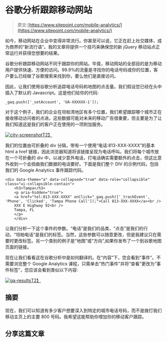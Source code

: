 # 谷歌分析跟踪移动网站

> 原文:[https://www.sitepoint.com/mobile-analytics/](https://www.sitepoint.com/mobile-analytics/)

如今，移动网站在企业中变得非常流行。你甚至可以说，它正在赶上社交媒体，成为商界的“新流行语”。我的文章将提供一个技巧来确保您的新 jQuery 移动站点正常运行并获得您想要的结果。

谷歌分析跟踪移动网站不同于跟踪你的网站。毕竟，移动网站的全部目的是为移动用户提供快速、方便的访问。99.9%的流量是寻找你的电话号码或你的位置，客户要么已经做了谷歌搜索来找到你，要么他们是直接访问。

因此，让我们使用谷歌分析追踪电话号码和地图的点击量。我们假设您已经在头中插入了默认的 Javascript。这是他们给你的代码:

```
_gaq.push(['_setAccount', 'UA-XXXXXX-1']);
```

对于这个例子，我们的企业在坦帕湾地区有多个位置，我们希望跟踪哪个城市正在接收移动访问者的点进。这些数据可能对未来的移动广告很重要，但主要是为了让我们知道这是我们的客户正在使用的一项附加服务。

[![](../Images/a4c468fe5d4c24670407e90a1454c4c8.png "city-screenshot")T2】](https://www.sitepoint.com/wp-content/uploads/2012/01/city-screenshot.jpg)

我们的位置由可折叠的 div 分隔，带有一个使用“电话:813-XXX-XXXX”的基本 html a href 链接，因此浏览器知道将该链接呈现为电话呼叫。我们将每个城市放在一个可折叠的 div 中，以减少意外电话，打电话确实需要额外的点击，但这比意外收到一个会扭曲我们数据的电话要好。下面是我们整个 DIV 的示例代码，包括我们的 Google Analytics 事件跟踪代码。

```
<div data-theme="a" data-collapsed="true" data-role="collapsible" class="ui-collapsible-contain">
    <h3>Tampa</h3>
    <p aria-hidden="true">
	<a href="tel:813-XXX-XXXX" onClick="_gaq.push(['_trackEvent', 'Phone', 'Clicked', 'Tampa Phone Call']);">Call 813-XXX-XXXX</a><br />
	XXX E Highway 92<br />
	Tampa, FL
    </p>
    </div>
```

让我们分析一下这个事件的参数。“电话”是我们的品类，“点击”是我们的行动，“坦帕电话”是我们的标签。当然，这些参数可以随意更改，但是我建议只在需要时更改标签。另一个类别的例子是“地图”或“方向”,如果你发布了一个到谷歌地图页面的链接。

现在让我们看看这在谷歌分析中是如何翻译的。在“内容”下，您会看到“事件”。不需要浏览整个 Google Analytics 课程，只需单击“热门事件”并将“查看”更改为“事件标签”，您应该会看到类似以下内容:

[![](../Images/86b4ee580e73ea0ecfeab0948246e351.png "ga-results")T2】](https://www.sitepoint.com/wp-content/uploads/2012/01/ga-results.jpg)

## 摘要

现在，我们可以知道有多少客户想要深入到特定的城市电话号码，而不是拨打我们移动主页上的主要 800 号码。我希望这能帮助你增加你的移动客户跟踪。

## 分享这篇文章